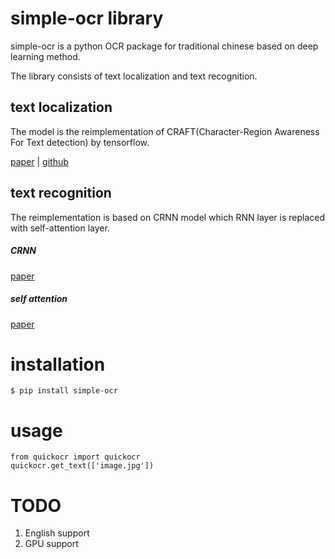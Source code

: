 # simple-ocr library
simple-ocr is a python OCR package for traditional chinese based on deep learning method.

The library consists of text localization and text recognition.

## text localization
The model is the reimplementation of CRAFT(Character-Region Awareness For Text detection) by tensorflow.

[paper](https://arxiv.org/abs/1904.01941) | [github](https://github.com/clovaai/CRAFT-pytorch)
 
## text recognition
The reimplementation is based on CRNN model which RNN layer is replaced with self-attention layer.

##### CRNN
[paper](https://arxiv.org/abs/1707.03985)

##### self attention

[paper](https://arxiv.org/abs/1706.03762)

# installation
```
$ pip install simple-ocr
```

# usage
```
from quickocr import quickocr
quickocr.get_text(['image.jpg'])
```



# TODO
1. English support
2. GPU support